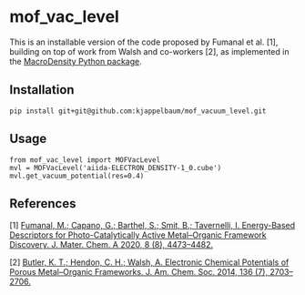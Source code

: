 # mof_vac_level

This is an installable version of the code proposed by Fumanal et al. [1], building on top of work from Walsh and co-workers [2], as implemented in the [MacroDensity Python package](https://github.com/WMD-group/MacroDensity).

## Installation 

```
pip install git+git@github.com:kjappelbaum/mof_vacuum_level.git
```

## Usage

```(python)
from mof_vac_level import MOFVacLevel
mvl = MOFVacLevel('aiida-ELECTRON_DENSITY-1_0.cube')
mvl.get_vacuum_potential(res=0.4)
```

## References
[1] [Fumanal, M.; Capano, G.; Barthel, S.; Smit, B.; Tavernelli, I. Energy-Based Descriptors for Photo-Catalytically Active Metal–Organic Framework Discovery. J. Mater. Chem. A 2020, 8 (8), 4473–4482.](https://doi.org/10.1039/C9TA13506E)

[2] [Butler, K. T.; Hendon, C. H.; Walsh, A. Electronic Chemical Potentials of Porous Metal–Organic Frameworks. J. Am. Chem. Soc. 2014, 136 (7), 2703–2706.](https://doi.org/10.1021/ja4110073)

